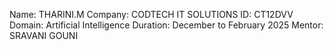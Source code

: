 Name: THARINI.M
Company: CODTECH IT SOLUTIONS
ID: CT12DVV
Domain: Artificial Intelligence
Duration: December to February 2025
Mentor: SRAVANI GOUNI
